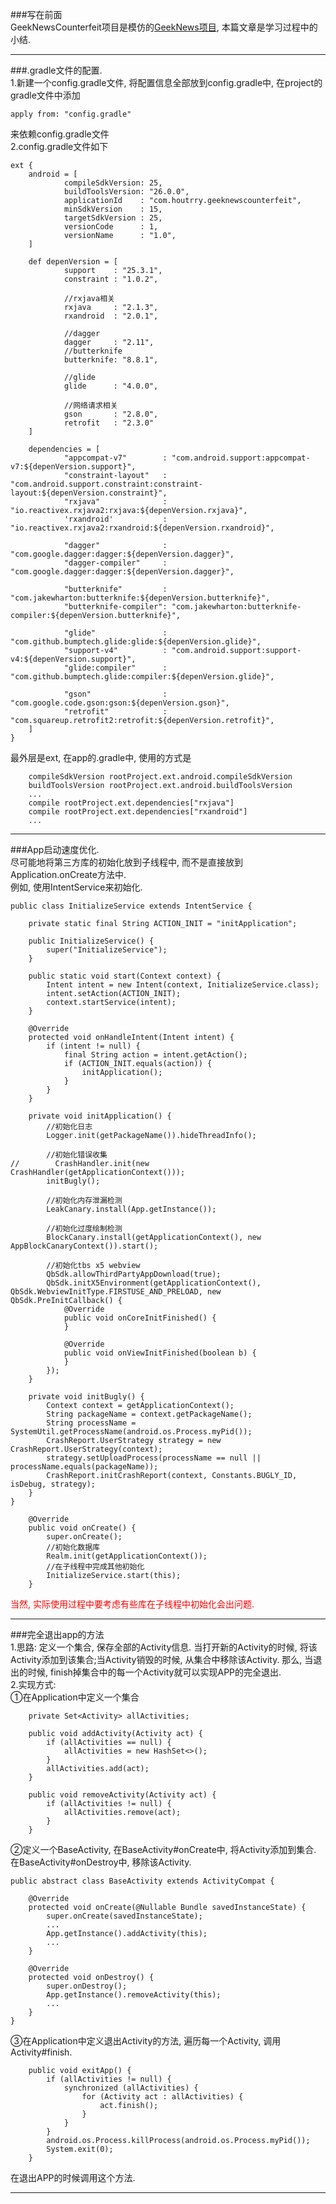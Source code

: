 ###写在前面  
GeekNewsCounterfeit项目是模仿的[GeekNews项目](https://github.com/codeestX/GeekNews), 本篇文章是学习过程中的小结.  

----------------
###.gradle文件的配置.  
1.新建一个config.gradle文件, 将配置信息全部放到config.gradle中, 在project的gradle文件中添加
```
apply from: "config.gradle"
```
来依赖config.gradle文件  
2.config.gradle文件如下
```
ext {
    android = [
            compileSdkVersion: 25,
            buildToolsVersion: "26.0.0",
            applicationId    : "com.houtrry.geeknewscounterfeit",
            minSdkVersion    : 15,
            targetSdkVersion : 25,
            versionCode      : 1,
            versionName      : "1.0",
    ]

    def depenVersion = [
            support    : "25.3.1",
            constraint : "1.0.2",

            //rxjava相关
            rxjava     : "2.1.3",
            rxandroid  : "2.0.1",

            //dagger
            dagger     : "2.11",
            //butterknife
            butterknife: "8.8.1",

            //glide
            glide      : "4.0.0",

            //网络请求相关
            gson       : "2.8.0",
            retrofit   : "2.3.0"
    ]

    dependencies = [
            "appcompat-v7"        : "com.android.support:appcompat-v7:${depenVersion.support}",
            "constraint-layout"   : "com.android.support.constraint:constraint-layout:${depenVersion.constraint}",
            "rxjava"              : "io.reactivex.rxjava2:rxjava:${depenVersion.rxjava}",
            'rxandroid'           : "io.reactivex.rxjava2:rxandroid:${depenVersion.rxandroid}",

            "dagger"              : "com.google.dagger:dagger:${depenVersion.dagger}",
            "dagger-compiler"     : "com.google.dagger:dagger:${depenVersion.dagger}",

            "butterknife"         : "com.jakewharton:butterknife:${depenVersion.butterknife}",
            "butterknife-compiler": "com.jakewharton:butterknife-compiler:${depenVersion.butterknife}",

            "glide"               : "com.github.bumptech.glide:glide:${depenVersion.glide}",
            "support-v4"          : "com.android.support:support-v4:${depenVersion.support}",
            "glide:compiler"      : "com.github.bumptech.glide:compiler:${depenVersion.glide}",

            "gson"                : "com.google.code.gson:gson:${depenVersion.gson}",
            "retrofit"            : "com.squareup.retrofit2:retrofit:${depenVersion.retrofit}",
    ]
}
```
最外层是ext, 在app的.gradle中, 使用的方式是
```
    compileSdkVersion rootProject.ext.android.compileSdkVersion
    buildToolsVersion rootProject.ext.android.buildToolsVersion
    ...
    compile rootProject.ext.dependencies["rxjava"]
    compile rootProject.ext.dependencies["rxandroid"]
    ...
```

----------------------------------------------

###App启动速度优化.  
尽可能地将第三方库的初始化放到子线程中, 而不是直接放到Application.onCreate方法中.  
例如, 使用IntentService来初始化.  
```
public class InitializeService extends IntentService {

    private static final String ACTION_INIT = "initApplication";

    public InitializeService() {
        super("InitializeService");
    }

    public static void start(Context context) {
        Intent intent = new Intent(context, InitializeService.class);
        intent.setAction(ACTION_INIT);
        context.startService(intent);
    }

    @Override
    protected void onHandleIntent(Intent intent) {
        if (intent != null) {
            final String action = intent.getAction();
            if (ACTION_INIT.equals(action)) {
                initApplication();
            }
        }
    }

    private void initApplication() {
        //初始化日志
        Logger.init(getPackageName()).hideThreadInfo();

        //初始化错误收集
//        CrashHandler.init(new CrashHandler(getApplicationContext()));
        initBugly();

        //初始化内存泄漏检测
        LeakCanary.install(App.getInstance());

        //初始化过度绘制检测
        BlockCanary.install(getApplicationContext(), new AppBlockCanaryContext()).start();

        //初始化tbs x5 webview
        QbSdk.allowThirdPartyAppDownload(true);
        QbSdk.initX5Environment(getApplicationContext(), QbSdk.WebviewInitType.FIRSTUSE_AND_PRELOAD, new QbSdk.PreInitCallback() {
            @Override
            public void onCoreInitFinished() {
            }

            @Override
            public void onViewInitFinished(boolean b) {
            }
        });
    }

    private void initBugly() {
        Context context = getApplicationContext();
        String packageName = context.getPackageName();
        String processName = SystemUtil.getProcessName(android.os.Process.myPid());
        CrashReport.UserStrategy strategy = new CrashReport.UserStrategy(context);
        strategy.setUploadProcess(processName == null || processName.equals(packageName));
        CrashReport.initCrashReport(context, Constants.BUGLY_ID, isDebug, strategy);
    }
}
```
```
    @Override
    public void onCreate() {
        super.onCreate();
        //初始化数据库
        Realm.init(getApplicationContext());
        //在子线程中完成其他初始化
        InitializeService.start(this);
    }
```
<font color=red>当然, 实际使用过程中要考虑有些库在子线程中初始化会出问题.</font>  

------------------------------------

###完全退出app的方法  
1.思路: 定义一个集合, 保存全部的Activity信息. 当打开新的Activity的时候, 将该Activity添加到该集合;当Activity销毁的时候, 从集合中移除该Activity. 那么, 当退出的时候, finish掉集合中的每一个Activity就可以实现APP的完全退出.  
2.实现方式:   
①在Application中定义一个集合  
```
	private Set<Activity> allActivities;
	
	public void addActivity(Activity act) {
	    if (allActivities == null) {
	        allActivities = new HashSet<>();
	    }
	    allActivities.add(act);
	}
	
	public void removeActivity(Activity act) {
	    if (allActivities != null) {
	        allActivities.remove(act);
	    }
	}
```
②定义一个BaseActivity, 在BaseActivity#onCreate中, 将Activity添加到集合. 在BaseActivity#onDestroy中, 移除该Activity.  
```
public abstract class BaseActivity extends ActivityCompat {

    @Override
    protected void onCreate(@Nullable Bundle savedInstanceState) {
        super.onCreate(savedInstanceState);
		...
        App.getInstance().addActivity(this);
        ...
    }

    @Override
    protected void onDestroy() {
        super.onDestroy();
        App.getInstance().removeActivity(this);
        ...
    }
}
``` 
③在Application中定义退出Activity的方法, 遍历每一个Activity, 调用Activity#finish.   
```
    public void exitApp() {
        if (allActivities != null) {
            synchronized (allActivities) {
                for (Activity act : allActivities) {
                    act.finish();
                }
            }
        }
        android.os.Process.killProcess(android.os.Process.myPid());
        System.exit(0);
    }
```
在退出APP的时候调用这个方法.  

--------------------------------------------------------
